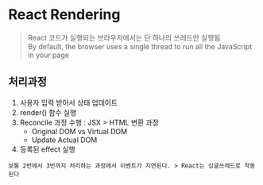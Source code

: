 # React Rendering

> React 코드가 실행되는 브라우저에서는 단 하나의 쓰레드만 실행됨  
> By default, the browser uses a single thread to run all the JavaScript in your page

## 처리과정

1. 사용자 입력 받아서 상태 업데이트
2. render() 함수 실행
3. Reconcile 과정 수행 : JSX > HTML 변환 과정
   - Original DOM vs Virtual DOM
   - Update Actual DOM
4. 등록된 effect 실행

`보통 2번에서 3번까지 처리하는 과정에서 이벤트가 지연된다. > React는 싱글쓰레드로 작동된다`
